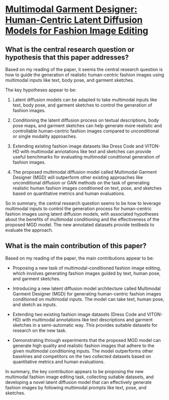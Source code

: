 # [Multimodal Garment Designer: Human-Centric Latent Diffusion Models for   Fashion Image Editing](https://arxiv.org/abs/2304.02051)

## What is the central research question or hypothesis that this paper addresses?

 Based on my reading of the paper, it seems the central research question is how to guide the generation of realistic human-centric fashion images using multimodal inputs like text, body pose, and garment sketches. 

The key hypotheses appear to be:

1) Latent diffusion models can be adapted to take multimodal inputs like text, body pose, and garment sketches to control the generation of fashion images.

2) Conditioning the latent diffusion process on textual descriptions, body pose maps, and garment sketches can help generate more realistic and controllable human-centric fashion images compared to unconditional or single modality approaches. 

3) Extending existing fashion image datasets like Dress Code and VITON-HD with multimodal annotations like text and sketches can provide useful benchmarks for evaluating multimodal conditional generation of fashion images.

4) The proposed multimodal diffusion model called Multimodal Garment Designer (MGD) will outperform other existing approaches like unconditional diffusion or GAN methods on the task of generating realistic human fashion images conditioned on text, pose, and sketches based on quantitative metrics and human evaluations.

So in summary, the central research question seems to be how to leverage multimodal inputs to control the generation process for human-centric fashion images using latent diffusion models, with associated hypotheses about the benefits of multimodal conditioning and the effectiveness of the proposed MGD model. The new annotated datasets provide testbeds to evaluate the approach.


## What is the main contribution of this paper?

 Based on my reading of the paper, the main contributions appear to be:

- Proposing a new task of multimodal-conditioned fashion image editing, which involves generating fashion images guided by text, human pose, and garment sketches. 

- Introducing a new latent diffusion model architecture called Multimodal Garment Designer (MGD) for generating human-centric fashion images conditioned on multimodal inputs. The model can take text, human pose, and sketch as inputs.

- Extending two existing fashion image datasets (Dress Code and VITON-HD) with multimodal annotations like text descriptions and garment sketches in a semi-automatic way. This provides suitable datasets for research on the new task.

- Demonstrating through experiments that the proposed MGD model can generate high quality and realistic fashion images that adhere to the given multimodal conditioning inputs. The model outperforms other baselines and competitors on the two collected datasets based on quantitative metrics and human evaluations.

In summary, the key contribution appears to be proposing the new multimodal fashion image editing task, collecting suitable datasets, and developing a novel latent diffusion model that can effectively generate fashion images by following multimodal prompts like text, pose, and sketches.
